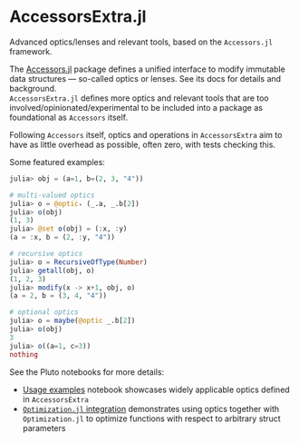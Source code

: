# AccessorsExtra.jl

Advanced optics/lenses and relevant tools, based on the `Accessors.jl` framework.

The [Accessors.jl](https://github.com/JuliaObjects/Accessors.jl) package defines a unified interface to modify immutable data structures — so-called optics or lenses. See its docs for details and background. \
`AccessorsExtra.jl` defines more optics and relevant tools that are too involved/opinionated/experimental to be included into a package as foundational as `Accessors` itself.

Following `Accessors` itself, optics and operations in `AccessorsExtra` aim to have as little overhead as possible, often zero, with tests checking this.

Some featured examples:
```julia
julia> obj = (a=1, b=(2, 3, "4"))

# multi-valued optics
julia> o = @optic₊ (_.a, _.b[2])
julia> o(obj)
(1, 3)
julia> @set o(obj) = (:x, :y)
(a = :x, b = (2, :y, "4"))

# recursive optics
julia> o = RecursiveOfType(Number)
julia> getall(obj, o)
(1, 2, 3)
julia> modify(x -> x+1, obj, o)
(a = 2, b = (3, 4, "4"))

# optional optics
julia> o = maybe(@optic _.b[2])
julia> o(obj)
3
julia> o((a=1, c=3))
nothing
```

See the Pluto notebooks for more details:
- [Usage examples](https://aplavin.github.io/AccessorsExtra.jl/examples/notebook.html) notebook showcases widely applicable optics defined in `AccessorsExtra`
- [`Optimization.jl` integration](https://aplavin.github.io/AccessorsExtra.jl/examples/optimization.html) demonstrates using optics together with `Optimization.jl` to optimize functions with respect to arbitrary struct parameters
